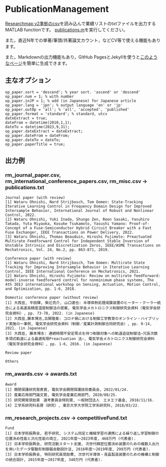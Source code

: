 # PublicationManagement
[Researchmap v2準拠のcsv](https://researchmap.jp/outline/v2api/v2CSV.pdf)を読み込んで業績リストのtxtファイルを出力するMATLAB functionです。
[publications.m](/docs/publications.m)を実行してください。

また，直近N年での単著/筆頭/共著論文カウント，などCV等で使える機能もあります。

また，Markdownの出力機能もあり，GitHub PagesとJekyllを使うと[このようなページ](https://wataruohnishi.github.io/publications)を簡単に生成できます。

## 主なオプション
```
op_paper.sort = 'descend'; % year sort. 'ascend' or 'descend'
op_paper.num = 1; % with number
op_paper.inJP = 1; % add (in Japanese) for Japanese article
op_paper.lang = 'jpn'; % output language 'en' or 'jp'
op_paper.outOp = 'all'; % 'all', 'accepted', 'published'
op_paper.format = 'standard'; % standard, utcv
dateExtract = true;
dateFrom = datetime(2010,1,1);
dateTo = datetime(2023,9,31);
op_paper.dateExtract = dateExtract; 
op_paper.dateFrom = dateFrom; 
op_paper.dateTo = dateTo; 
op_paper.paperTitle = true;
```

## 出力例
### rm_journal_paper.csv, rm_international_conference_papers.csv, rm_misc.csv -> publications.txt
```
Journal paper (with review)
[1] Wataru Ohnishi, Nard Strijbosch, Tom Oomen: State-Tracking Iterative Learning Control in Frequency Domain Design for Improved Intersample Behavior, International Journal of Robust and Nonlinear Control, 2022.
[2] Wataru Ohnishi, Yuki Inada, Shungo Zen, Reon Sasaki, Yasuhiro Takada, Yuta Miyaoka, Kosuke Tsukamoto, Yasushi Yamano: Proof-of-Concept of a Fuse-Semiconductor Hybrid Circuit Breaker with a Fast Fuse Exchanger, IEEE Transactions on Power Delivery, 2022.
[3] Wataru Ohnishi, Thomas Beauduin, Hiroshi Fujimoto: Preactuated Multirate Feedforward Control for Independent Stable Inversion of Unstable Intrinsic and Discretization Zeros, IEEE/ASME Transactions on Mechatronics, Vol. 24, No.2, pp. 863-871, 2019.

Conference paper (with review)
[1] Wataru Ohnishi, Nard Strijbosch, Tom Oomen: Multirate State Tracking for Improving Intersample Behavior in Iterative Learning Control, IEEE International Conference on Mechatronics, 2021.
[2] Wataru Ohnishi, Hiroshi Fujimoto: Review on multirate feedforward: model-inverse feedforward control for nonminimum phase systems, The 4th IEEJ international workshop on Sensing, Actuation, Motion Control, and Optimization, pp. 1-6, 2018.

Domestic conference paper (without review)
[1] 大西亘, 平田輝, 柴辻亮介, 山口達也: 半導体熱処理成膜装置のヒーター・クーラー統合による高速高精度温度制御法の提案, 電気学会メカトロニクス制御研究会資料（電気学会研究会資料）, pp. 73-78, 2022. (in Japanese)
[2] 大西亘,藤本博志,古関隆章: コロナ禍における制御工学教育のオンライン・ハイブリッド実施の一事例, 電気学会研究会資料（制御／産業計測制御合同研究会）, pp. 9-14, 2021. (in Japanese)
[3] 大西亘, 藤本博志: 連続時間不安定零点を持つ制御対象への軌道追従制御法―冗長次数多項式軌道による最適有限Preactuation 法―, 電気学会メカトロニクス制御研究会資料（電気学会研究会資料）, pp. 1-6, 2016. (in Japanese)

Review paper

Others
```

### rm_awards.csv -> awards.txt
```
Award
[1] 開閉保護研究発表賞, 電気学会開閉保護技術委員会, 2022/01/24.
[2] 産業応用部門論文賞, 電気学会産業応用部門, 2020/08/25.
[3] 研究開発奨励賞　選考委員会特別賞, 一般財団法人　エヌエフ基金, 2018/11/16.
[4] 工学系研究科長賞（研究）, 東京大学大学院工学系研究科, 2018/03/22.
```

### rm_research_projects.csv -> competitiveFund.txt
```
Fund
[1] 日本学術振興会, 若手研究, システム同定と機械学習の連携による繰り返し学習制御の位置決め性能と汎化性能の両立, 2021年度～2023年度, 468万円 (代表者). 
[2] 日本学術振興会, 研究活動スタート支援, 次世代精密位置決め装置のための複数入出力を用いたデータ駆動形制御器自動設計法, 2018年度～2019年度, 299万円 (代表者). 
[3] 日本学術振興会, 特別研究員奨励費, 次世代半導体・液晶製造装置のための機構と制御の統合設計, 2015年度～2017年度, 340万円 (代表者). 
```
